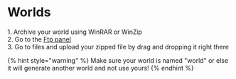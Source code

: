 # Worlds

1\. Archive your world using WinRAR or WinZip\
2\. Go to the [Ftp panel](https://panel.magmanode.com)\
3\. Go to files and upload your zipped file by drag and dropping it right there

{% hint style="warning" %}
Make sure your world is named "world" or else it will generate another world and not use yours!
{% endhint %}
